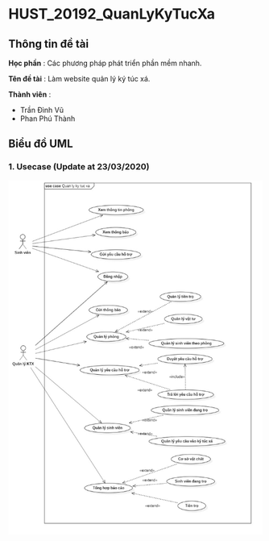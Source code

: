 # HUST_20192_QuanLyKyTucXa 

## Thông tin đề tài 

**Học phần** : Các phương pháp phát triển phần mềm nhanh.

**Tên đề tài** : Làm website quản lý ký túc xá.

**Thành viên** : 
- Trần Đình Vũ
- Phan Phú Thành

## Biểu đồ UML

### 1. Usecase (Update at 23/03/2020)

![alttext](Diagram/UseCaseDiagram-2020-03-23.jpg)
